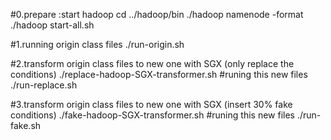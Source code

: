 #0.prepare :start hadoop
cd ../hadoop/bin
./hadoop namenode -format
./hadoop start-all.sh

#1.running origin class files
./run-origin.sh

#2.transform origin class files to new one with SGX (only replace the conditions)
./replace-hadoop-SGX-transformer.sh
#runing this new files
./run-replace.sh

#3.transform origin class files to new one with SGX (insert 30% fake conditions)
./fake-hadoop-SGX-transformer.sh
#runing this new files
./run-fake.sh